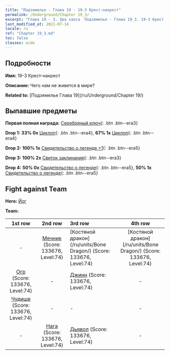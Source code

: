 ```yaml
---
title: "Подземелье - Глава 19 - 19-3 Крест-накрест"
permalink: /Underground/Chapter 19_3/
excerpt: "Глава 19 - 3. Эра хаоса  Подземелье - Глава 19_3. 19-3 Крест-накрест"
last_modified_at: 2021-07-14
locale: ru
ref: "Chapter 19_3.md"
toc: false
classes: wide
---
```


## Подробности

 **Имя:** 19-3 Крест-накрест

 **Описание:** Чего нам не живется в мире?

 **Related to:** [Подземелье Глава 19](/ru/Underground/Chapter 19/)

## Выпавшие предметы

 **Первая полная награда:** [Серебряный ключ](/ItemsRU/con_693/){: .btn .btn--era3}

 **Drop 1:** **33% 0x** [Циклоп](/ItemsRU/unt_222/){: .btn .btn--era4}, **67% 1x** [Циклоп](/ItemsRU/unt_222/){: .btn .btn--era4}

 **Drop 2:** **100% 1x** [Свидетельство о легенде +1](/ItemsRU/mat_74/){: .btn .btn--era5}

 **Drop 3:** **100% 2x** [Свиток заклинания](/ItemsRU/con_694/){: .btn .btn--era3}

 **Drop 4:** **50% 0x** [Свидетельство о легенде](/ItemsRU/mat_67/){: .btn .btn--era5}, **50% 1x** [Свидетельство о легенде](/ItemsRU/mat_67/){: .btn .btn--era5}


## Fight against Team
 **Hero:** [Йог](/ru/heroes/Yog/)

 **Team:**


  | 1st row | 2nd row | 3rd row | 4th row |
  |:----:|:----:|:----|:----:|
  | - | [Мечник](/ru/units/Swordsman/) (Score: 133676, Level:74)  | [Костяной дракон](/ru/units/Bone Dragon/) (Score: 133676, Level:74)  | [Костяной дракон](/ru/units/Bone Dragon/) (Score: 133676, Level:74)  |
  | [Огр](/ru/units/Ogre/) (Score: 133676, Level:74)  | - | [Джинн](/ru/units/Genie/) (Score: 133676, Level:74)  | - |
  | [Чудище](/ru/units/Behemoth/) (Score: 133676, Level:74)  | - | - | - |
  | - | [Нага](/ru/units/Naga/) (Score: 133676, Level:74)  | [Дьявол](/ru/units/Devil/) (Score: 133676, Level:74)  | - |


